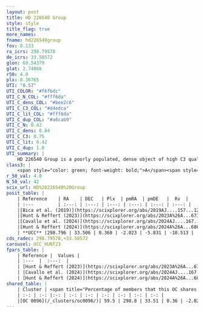 ```yaml
---
layout: post
title: HD 226540 Group
style: style
title_flag: true
more_names: 
fname: hd226540group
fov: 0.133
ra_icrs: 298.79578
de_icrs: 33.50572
glon: 69.54379
glat: 2.74866
r50: 4.0
plx: 0.36765
UTI: "0.57"
UTI_COLOR: "#f6fbdc"
UTI_C_N_COL: "#fff6da"
UTI_C_dens_COL: "#bee2c6"
UTI_C_C3_COL: "#d4edca"
UTI_C_lit_COL: "#fff6da"
UTI_C_dup_COL: "#a6cab9"
UTI_C_N: 0.42
UTI_C_dens: 0.84
UTI_C_C3: 0.75
UTI_C_lit: 0.42
UTI_C_dup: 1.0
UTI_summary: |
    HD 226540 Group is a poorly populated, dense object of high C3 quality. It is poorly studied in the literature. This object shares a significant percentage of members with a later reported entry.
class3: |
    <span style="color: green; font-weight: bold;">A</span><span style="color: #FFC300; font-weight: bold;">B</span>
r_50_val: 4.0
N_50_val: 42
scix_url: HD%20226540%20Group
posit_table: |
    | Reference    | RA    | DEC   | Plx  | pmRA  | pmDE   |  Rv  |
    | :---         | :---: | :---: | :---: | :---: | :---: | :---: |
    |[Bica et al. (2019)](https://scixplorer.org/abs/2019AJ....157...12B) | 298.809 | 33.508 | -- | -- | -- | -- |
    |[Hunt & Reffert (2023)](https://scixplorer.org/abs/2023A%26A...673A.114H) | 298.791 | 33.5 | 0.369 | -2.027 | -5.837 | -- |
    |[Cavallo et al. (2024)](https://scixplorer.org/abs/2024AJ....167...12C) | 298.8 | 33.508 | 0.368 | -- | -- | -- |
    |[Hunt & Reffert (2024)](https://scixplorer.org/abs/2024A%26A...686A..42H) | 298.791 | 33.5 | 0.369 | -2.027 | -5.837 | -- |
    | **UCC** |298.796 | 33.506 | 0.368 | -2.023 | -5.831 | -10.513 | 
cds_radec: 298.79578,+33.50572
carousel: UCC_HUNT23
fpars_table: |
    | Reference |  Values |
    | :---  |  :---:  |
    | [Hunt & Reffert (2023)](https://scixplorer.org/abs/2023A%26A...673A.114H) | `AV50=1.959, diffAV50=1.545, MOD50=12.005, logAge50=7.643` |
    | [Cavallo et al. (2024)](https://scixplorer.org/abs/2024AJ....167...12C) | `AV50=1.92, dMod50=12.11, logAge50=7.93, [Fe/H]50=0.6` |
    | [Hunt & Reffert (2024)](https://scixplorer.org/abs/2024A%26A...686A..42H) | `MassJ=272.174` |
shared_table: |
    | Cluster | <span title="Percentage of members that this OC shares with the ones listed">%</span>   | RA   | DEC   | Plx   | pmRA  | pmDE  | Rv | UTI |
    | :-: | :-: |:-: | :-: | :-: | :-: | :-: | :-: | :-: |
    |[OC 0096](/_clusters/oc0096/)| 59.5 | 298.8 | 33.51 | 0.36 | -2.02 | -5.83 | -- |0.0 |
---
```

